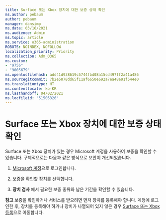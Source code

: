 ```yaml
---
title: Surface 또는 Xbox 장치에 대한 보증 상태 확인
ms.author: pebaum
author: pebaum
manager: dansimp
ms.date: 03/16/2021
ms.audience: Admin
ms.topic: article
ms.service: o365-administration
ROBOTS: NOINDEX, NOFOLLOW
localization_priority: Priority
ms.collection: Adm_O365
ms.custom:
- "9756"
- "9005679"
ms.openlocfilehash: add41d938619c5744fbd08a15cd497ff2a41a486
ms.sourcegitcommit: 7b2e5078dd65f11af6650e692a7ea48e91f544e0
ms.translationtype: HT
ms.contentlocale: ko-KR
ms.lasthandoff: 04/02/2021
ms.locfileid: "51505326"
---
```

# <a name="check-the-warranty-status-for-a-surface-or-xbox-device"></a>Surface 또는 Xbox 장치에 대한 보증 상태 확인

Surface 또는 Xbox 장치가 있는 경우 Microsoft 계정을 사용하여 보증을 확인할 수 있습니다. 구체적으로는 다음과 같은 방식으로 보안이 개선되었습니다.

1. [Microsoft 계정](https://account.microsoft.com/devices/)으로 로그인합니다. 

1. 보증을 확인할 장치를 선택합니다.

1. **장치 검사** 에서 필요한 보증 종류와 남은 기간을 확인할 수 있습니다.

**참고** 보증을 확인하거나 서비스를 받으려면 먼저 장치를 등록해야 합니다. 계정에 로그인한 후, 장치를 등록해야 하거나 장치가 나열되어 있지 않은 경우 [Surface 또는 Xbox 등록](https://support.microsoft.com/surface/register-your-surface-or-xbox-fd7d73f8-b0e6-c9fa-e83b-0b64652e2376)으로 이동합니다.
